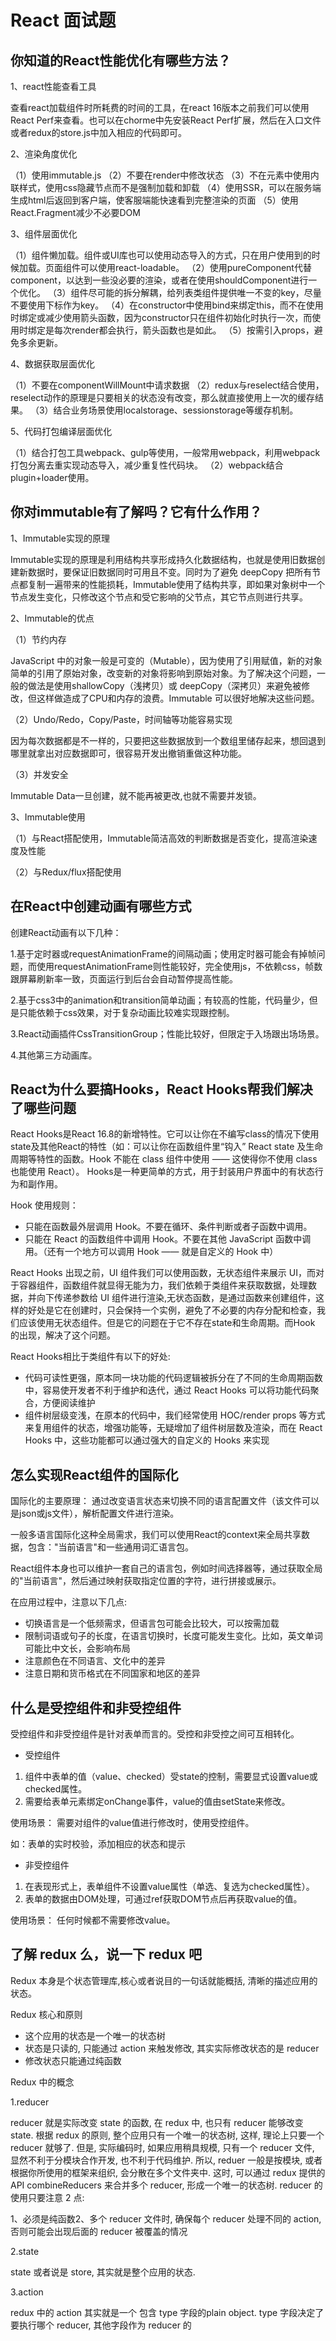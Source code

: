 # React 面试题

## 你知道的React性能优化有哪些方法？
1、react性能查看工具

查看react加载组件时所耗费的时间的工具，在react 16版本之前我们可以使用React Perf来查看。也可以在chorme中先安装React Perf扩展，然后在入口文件或者redux的store.js中加入相应的代码即可。

2、渲染角度优化

（1）使用immutable.js
（2）不要在render中修改状态
（3）不在元素中使用内联样式，使用css隐藏节点而不是强制加载和卸载
（4）使用SSR，可以在服务端生成html后返回到客户端，使客服端能快速看到完整渲染的页面
（5）使用React.Fragment减少不必要DOM

3、组件层面优化

（1）组件懒加载。组件或UI库也可以使用动态导入的方式，只在用户使用到的时候加载。页面组件可以使用react-loadable。
（2）使用pureComponent代替component，以达到一些没必要的渲染，或者在使用shouldComponent进行一个优化。
（3）组件尽可能的拆分解耦，给列表类组件提供唯一不变的key，尽量不要使用下标作为key。
（4）在constructor中使用bind来绑定this，而不在使用时绑定或减少使用箭头函数，因为constructor只在组件初始化时执行一次，而使用时绑定是每次render都会执行，箭头函数也是如此。
（5）按需引入props，避免多余更新。

4、数据获取层面优化

（1）不要在componentWillMount中请求数据
（2）redux与reselect结合使用，reselect动作的原理是只要相关的状态没有改变，那么就直接使用上一次的缓存结果。
（3）结合业务场景使用localstorage、sessionstorage等缓存机制。

5、代码打包编译层面优化

（1）结合打包工具webpack、gulp等使用，一般常用webpack，利用webpack打包分离去重实现动态导入，减少重复性代码块。
（2）webpack结合plugin+loader使用。

## 你对immutable有了解吗？它有什么作用？
1、Immutable实现的原理

Immutable实现的原理是利用结构共享形成持久化数据结构，也就是使用旧数据创建新数据时，要保证旧数据同时可用且不变。同时为了避免 deepCopy 把所有节点都复制一遍带来的性能损耗，Immutable使用了结构共享，即如果对象树中一个节点发生变化，只修改这个节点和受它影响的父节点，其它节点则进行共享。

2、Immutable的优点

（1）节约内存

JavaScript 中的对象一般是可变的（Mutable），因为使用了引用赋值，新的对象简单的引用了原始对象，改变新的对象将影响到原始对象。为了解决这个问题，一般的做法是使用shallowCopy（浅拷贝）或 deepCopy（深拷贝）来避免被修改，但这样做造成了CPU和内存的浪费。Immutable 可以很好地解决这些问题。

（2）Undo/Redo，Copy/Paste，时间轴等功能容易实现

因为每次数据都是不一样的，只要把这些数据放到一个数组里储存起来，想回退到哪里就拿出对应数据即可，很容易开发出撤销重做这种功能。

（3）并发安全

Immutable Data一旦创建，就不能再被更改,也就不需要并发锁。

3、Immutable使用

（1）与React搭配使用，Immutable简洁高效的判断数据是否变化，提高渲染速度及性能

（2）与Redux/flux搭配使用

## 在React中创建动画有哪些方式
创建React动画有以下几种：

1.基于定时器或requestAnimationFrame的间隔动画；使用定时器可能会有掉帧问题，而使用requestAnimationFrame则性能较好，完全使用js，不依赖css，帧数跟屏幕刷新率一致，页面运行到后台会自动暂停提高性能。

2.基于css3中的animation和transition简单动画；有较高的性能，代码量少，但是只能依赖于css效果，对于复杂动画比较难实现跟控制。

3.React动画插件CssTransitionGroup；性能比较好，但限定于入场跟出场场景。

4.其他第三方动画库。

## React为什么要搞Hooks，React Hooks帮我们解决了哪些问题
React Hooks是React 16.8的新增特性。它可以让你在不编写class的情况下使用state及其他React的特性（如：可以让你在函数组件里“钩入” React state 及生命周期等特性的函数。Hook 不能在 class 组件中使用 —— 这使得你不使用 class 也能使用 React）。
Hooks是一种更简单的方式，用于封装用户界面中的有状态行为和副作用。

Hook 使用规则：
* 只能在函数最外层调用 Hook。不要在循环、条件判断或者子函数中调用。
* 只能在 React 的函数组件中调用 Hook。不要在其他 JavaScript 函数中调用。（还有一个地方可以调用 Hook —— 就是自定义的 Hook 中）

React Hooks 出现之前，UI 组件我们可以使用函数，无状态组件来展示 UI，而对于容器组件，函数组件就显得无能为力，我们依赖于类组件来获取数据，处理数据，并向下传递参数给 UI 组件进行渲染,无状态函数，是通过函数来创建组件，这样的好处是它在创建时，只会保持一个实例，避免了不必要的内存分配和检查，我们应该使用无状态组件。但是它的问题在于它不存在state和生命周期。而Hook 的出现，解决了这个问题。

React Hooks相比于类组件有以下的好处:

* 代码可读性更强，原本同一块功能的代码逻辑被拆分在了不同的生命周期函数中，容易使开发者不利于维护和迭代，通过 React Hooks 可以将功能代码聚合，方便阅读维护
* 组件树层级变浅，在原本的代码中，我们经常使用 HOC/render props 等方式来复用组件的状态，增强功能等，无疑增加了组件树层数及渲染，而在 React Hooks 中，这些功能都可以通过强大的自定义的 Hooks 来实现

## 怎么实现React组件的国际化
国际化的主要原理：
通过改变语言状态来切换不同的语言配置文件（该文件可以是json或js文件），解析配置文件进行渲染。

一般多语言国际化这种全局需求，我们可以使用React的context来全局共享数据，包含："当前语言"和一些通用词汇语言包。

React组件本身也可以维护一套自己的语言包，例如时间选择器等，通过获取全局的"当前语言"，然后通过映射获取指定位置的字符，进行拼接或展示。

在应用过程中，注意以下几点:
* 切换语言是一个低频需求，但语言包可能会比较大，可以按需加载
* 限制词语或句子的长度，在语言切换时，长度可能发生变化。比如，英文单词可能比中文长，会影响布局
* 注意颜色在不同语言、文化中的差异
* 注意日期和货币格式在不同国家和地区的差异

## 什么是受控组件和非受控组件
受控组件和非受控组件是针对表单而言的。受控和非受控之间可互相转化。
* 受控组件
 1. 组件中表单的值（value、checked）受state的控制，需要显式设置value或checked属性。
 2. 需要给表单元素绑定onChange事件，value的值由setState来修改。
 
 使用场景：
 需要对组件的value值进行修改时，使用受控组件。
 
 如：表单的实时校验，添加相应的状态和提示
 
 * 非受控组件
 1. 在表现形式上，表单组件不设置value属性（单选、复选为checked属性）。
 2. 表单的数据由DOM处理，可通过ref获取DOM节点后再获取value的值。
 
 使用场景：
 任何时候都不需要修改value。

## 了解 redux 么，说一下 redux 吧
Redux 本身是个状态管理库,核心或者说目的一句话就能概括, 清晰的描述应用的状态。

Redux 核心和原则

* 这个应用的状态是一个唯一的状态树
* 状态是只读的, 只能通过 action 来触发修改, 其实实际修改状态的是 reducer
* 修改状态只能通过纯函数

Redux 中的概念

1.reducer

reducer 就是实际改变 state 的函数, 在 redux 中, 也只有 reducer 能够改变 state.
根据 redux 的原则, 整个应用只有一个唯一的状态树, 这样, 理论上只要一个 reducer 就够了. 但是, 实际编码时, 如果应用稍具规模, 只有一个 reducer 文件, 显然不利于分模块合作开发, 也不利于代码维护.
所以, reduer 一般是按模块, 或者根据你所使用的框架来组织, 会分散在多个文件夹中. 这时, 可以通过 redux 提供的 API combineReducers 来合并多个 reducer, 形成一个唯一的状态树.
reducer 的使用只要注意 2 点:

1、必须是纯函数2、多个 reducer 文件时, 确保每个 reducer 处理不同的 action, 否则可能会出现后面的 reducer 被覆盖的情况

2.state

state 或者说是 store, 其实就是整个应用的状态. 

3.action

redux 中的 action 其实就是一个 包含 type 字段的plain object. type 字段决定了要执行哪个 reducer, 其他字段作为 reducer 的

